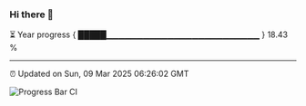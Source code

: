 ### Hi there 👋

⏳ Year progress { █████▁▁▁▁▁▁▁▁▁▁▁▁▁▁▁▁▁▁▁▁▁▁▁▁▁ } 18.43 %

---

⏰ Updated on Sun, 09 Mar 2025 06:26:02 GMT

![Progress Bar CI](https://github.com/DhruviPatel157/GitHub-Actions-Demo/workflows/Progress%20Bar%20CI/badge.svg)
